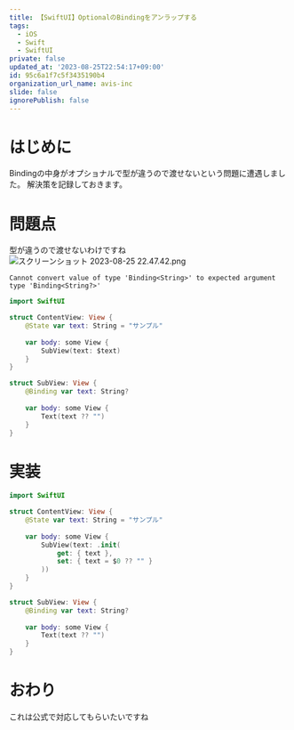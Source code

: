 ```yaml
---
title: 【SwiftUI】OptionalのBindingをアンラップする
tags:
  - iOS
  - Swift
  - SwiftUI
private: false
updated_at: '2023-08-25T22:54:17+09:00'
id: 95c6a1f7c5f3435190b4
organization_url_name: avis-inc
slide: false
ignorePublish: false
---
```

# はじめに
Bindingの中身がオプショナルで型が違うので渡せないという問題に遭遇しました。
解決策を記録しておきます。

# 問題点
型が違うので渡せないわけですね
![スクリーンショット 2023-08-25 22.47.42.png](https://qiita-image-store.s3.ap-northeast-1.amazonaws.com/0/1745371/c9bd836c-5e36-7683-8c57-11703fc8b225.png)
```
Cannot convert value of type 'Binding<String>' to expected argument type 'Binding<String?>'
```
```swift
import SwiftUI

struct ContentView: View {
    @State var text: String = "サンプル"
    
    var body: some View {
        SubView(text: $text)
    }
}

struct SubView: View {
    @Binding var text: String?
    
    var body: some View {
        Text(text ?? "")
    }
}
```

# 実装
```swift
import SwiftUI

struct ContentView: View {
    @State var text: String = "サンプル"
    
    var body: some View {
        SubView(text: .init(
            get: { text },
            set: { text = $0 ?? "" }
        ))
    }
}

struct SubView: View {
    @Binding var text: String?
    
    var body: some View {
        Text(text ?? "")
    }
}

```

# おわり
これは公式で対応してもらいたいですね
